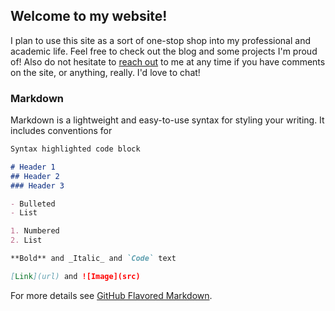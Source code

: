## Welcome to my website!
I plan to use this site as a sort of one-stop shop into my professional and academic life. Feel free to check out the blog and
some projects I'm proud of! Also do not hesitate to [reach out](mailto:gahlshemy@ucsb.edu) to me at any time if you have comments on
the site, or anything, really. I'd love to chat! 

### Markdown

Markdown is a lightweight and easy-to-use syntax for styling your writing. It includes conventions for

```markdown
Syntax highlighted code block

# Header 1
## Header 2
### Header 3

- Bulleted
- List

1. Numbered
2. List

**Bold** and _Italic_ and `Code` text

[Link](url) and ![Image](src)
```

For more details see [GitHub Flavored Markdown](https://guides.github.com/features/mastering-markdown/).
